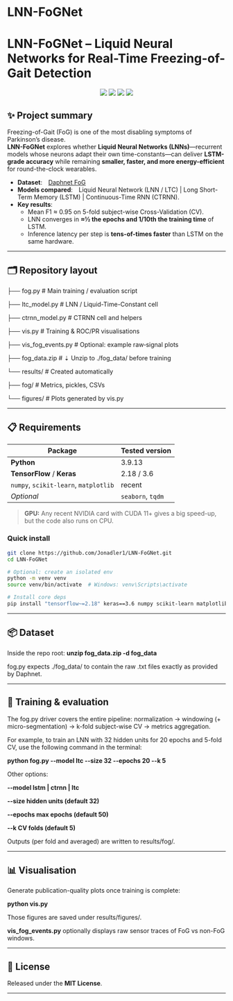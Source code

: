# LNN-FoGNet
# LNN-FoGNet – Liquid Neural Networks for Real-Time Freezing-of-Gait Detection

<div align="center">
<img src="https://img.shields.io/badge/python-3.9-blue" />
<img src="https://img.shields.io/badge/tensorflow-2.18-important" />
<img src="https://img.shields.io/badge/keras-3.6-important" />
<img src="https://img.shields.io/badge/license-MIT-green" />
</div>

## ✨ Project summary
Freezing-of-Gait (FoG) is one of the most disabling symptoms of Parkinson’s disease.  
**LNN-FoGNet** explores whether **Liquid Neural Networks (LNNs)**—recurrent models whose neurons adapt their own time-constants—can deliver **LSTM-grade accuracy** while remaining **smaller, faster, and more energy-efficient** for round-the-clock wearables.

* **Dataset**: [Daphnet FoG](https://archive.ics.uci.edu/ml/datasets/daphnet+freezing+of+gait)  
* **Models compared**: Liquid Neural Network (LNN / LTC)  |  Long Short-Term Memory (LSTM)  |  Continuous-Time RNN (CTRNN).  
* **Key results**:  
  * Mean F1 ≈ 0.95 on 5-fold subject-wise Cross-Validation (CV).  
  * LNN converges in **≈½ the epochs and 1/10th the training time** of LSTM.  
  * Inference latency per step is **tens-of-times faster** than LSTM on the same hardware.



---

## 🗂️ Repository layout

├── fog.py # Main training / evaluation script

├── ltc_model.py # LNN / Liquid-Time-Constant cell

├── ctrnn_model.py # CTRNN cell and helpers

├── vis.py # Training & ROC/PR visualisations

├── vis_fog_events.py # Optional: example raw‐signal plots

├── fog_data.zip # ⇣ Unzip to ./fog_data/ before training

└── results/ # Created automatically

├── fog/ # Metrics, pickles, CSVs

└── figures/ # Plots generated by vis.py


 ---
 
 ## 📋 Requirements

| Package | Tested version |
|---------|----------------|
| **Python** | 3.9.13 |
| **TensorFlow** / **Keras** | 2.18 / 3.6 |
| `numpy`, `scikit-learn`, `matplotlib` | recent |
| *Optional* | `seaborn`, `tqdm` |

> **GPU:** Any recent NVIDIA card with CUDA 11+ gives a big speed-up, but the code also runs on CPU.

### Quick install
```bash
git clone https://github.com/Jonadler1/LNN-FoGNet.git
cd LNN-FoGNet

# Optional: create an isolated env
python -m venv venv
source venv/bin/activate  # Windows: venv\Scripts\activate

# Install core deps
pip install "tensorflow~=2.18" keras==3.6 numpy scikit-learn matplotlib seaborn tqdm
```

---

## 📦 Dataset

Inside the repo root:
**unzip fog_data.zip -d fog_data**

fog.py expects ./fog_data/ to contain the raw .txt files exactly as provided by Daphnet.

---

## 🚀 Training & evaluation

The fog.py driver covers the entire pipeline: normalization → windowing (+ micro-segmentation) → k-fold subject-wise CV → metrics aggregation.

For example, to train an LNN with 32 hidden units for 20 epochs and 5-fold CV, use the following command in the terminal:

**python fog.py --model ltc --size 32 --epochs 20 --k 5**

Other options:

 **--model   lstm | ctrnn | ltc**
 
 **--size    hidden units (default 32)**
 
 **--epochs  max epochs   (default 50)**
 
 **--k       CV folds     (default 5)**

Outputs (per fold and averaged) are written to results/fog/.

---

## 📊 Visualisation

Generate publication-quality plots once training is complete:

**python vis.py**

Those figures are saved under results/figures/.

**vis_fog_events.py** optionally displays raw sensor traces of FoG vs non-FoG windows.

---

## 📄 License

Released under the **MIT License**.

---
